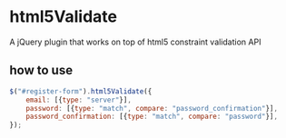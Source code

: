 # html5Validate
A jQuery plugin that works on top of html5 constraint validation API

## how to use
```javascript
$("#register-form").html5Validate({
    email: [{type: "server"}],
    password: [{type: "match", compare: "password_confirmation"}],
    password_confirmation: [{type: "match", compare: "password"}],
});
```
